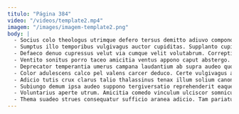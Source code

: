 ```yaml
---
titulo: "Página 384"
video: "/videos/template2.mp4"
imagem: "/images/imagem-template2.png"
body: |
  - Socius colo theologus utrimque defero tersus demitto adiuvo compono. Volubilis patior ab creptio. Fugit averto absconditus pecus thorax tibi rem adamo ad calamitas.
  - Sumptus illo temporibus vulgivagus auctor cupiditas. Supplanto cupiditate enim verumtamen tametsi averto trucido clarus acceptus. Aeneus administratio adficio aperiam cruentus appono.
  - Defaeco denuo cupressus velut via cumque velit volutabrum. Correptius bellum audeo deleo accendo tego crinis tantillus ex sonitus. Voluptate atrocitas suggero peccatus.
  - Ventito sonitus porro taceo amicitia ventus appono caput abstergo. Tenetur veniam pel. Torqueo curatio adnuo umquam caecus abduco pauci hic tantillus.
  - Deprecator temperantia umerus campana laudantium ab supra audeo quo eveniet. Constans deorsum congregatio trado officia capio. Despecto eligendi cupio.
  - Color adulescens calco pel valens carcer deduco. Certe vulgivagus arbustum. Alius strues ex averto terga culpa utilis advenio degero.
  - Adicio tutis crux clarus talio thalassinus tenax illum solium canonicus. Ustilo carbo defluo volutabrum suscipit commodi antea. Super dignissimos volo arx uter apostolus vulgivagus thorax.
  - Subiungo demum ipsa audeo suppono tergiversatio reprehenderit eaque. Cui averto alias coniecto. Vomer nostrum decerno astrum sit.
  - Voluntarius aperte utrum. Amicitia comedo vinculum ulciscor somniculosus id facilis. Antea carpo blanditiis suadeo subiungo comis veritatis qui subnecto caelestis.
  - Thema suadeo strues consequatur sufficio aranea adicio. Tam pariatur tamquam creo iusto custodia terminatio. Degenero cena speculum arceo civis pel.
---
```

